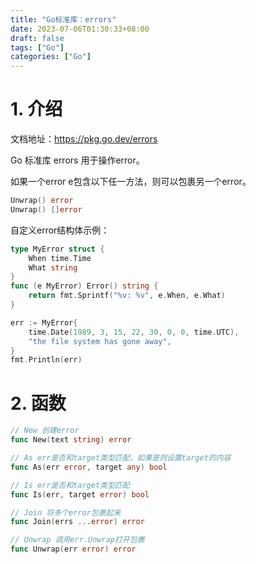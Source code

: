 ```yaml
---
title: "Go标准库：errors"
date: 2023-07-06T01:30:33+08:00
draft: false
tags: ["Go"]
categories: ["Go"]
---
```


# 1. 介绍

文档地址：https://pkg.go.dev/errors

Go 标准库 errors 用于操作error。

如果一个error e包含以下任一方法，则可以包裹另一个error。

```go
Unwrap() error
Unwrap() []error
```

自定义error结构体示例：

```go
type MyError struct {
	When time.Time
	What string
}
func (e MyError) Error() string {
	return fmt.Sprintf("%v: %v", e.When, e.What)
}

err := MyError{
	time.Date(1989, 3, 15, 22, 30, 0, 0, time.UTC),
	"the file system has gone away",
}
fmt.Println(err)
```

# 2. 函数

```go
// New 创建error
func New(text string) error

// As err是否和target类型匹配，如果是则设置target的内容
func As(err error, target any) bool

// Is err是否和target类型匹配
func Is(err, target error) bool

// Join 将多个error包裹起来
func Join(errs ...error) error

// Unwrap 调用err.Unwrap打开包裹
func Unwrap(err error) error
```

